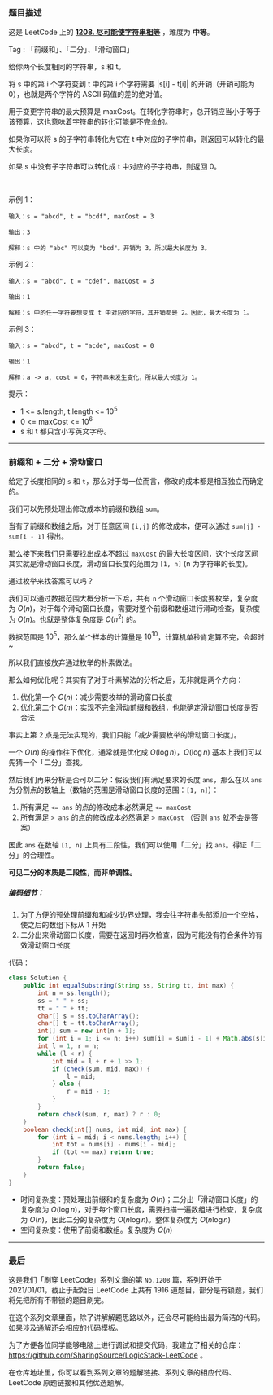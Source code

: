 ### 题目描述

这是 LeetCode 上的 **[1208. 尽可能使字符串相等](https://leetcode-cn.com/problems/get-equal-substrings-within-budget/solution/ni-bu-ke-neng-kan-bu-dong-de-qian-zhui-h-u4l1/)** ，难度为 **中等**。

Tag : 「前缀和」、「二分」、「滑动窗口」




给你两个长度相同的字符串，s 和 t。

将 s 中的第 i 个字符变到 t 中的第 i 个字符需要 |s[i] - t[i]| 的开销（开销可能为 0），也就是两个字符的 ASCII 码值的差的绝对值。

用于变更字符串的最大预算是 maxCost。在转化字符串时，总开销应当小于等于该预算，这也意味着字符串的转化可能是不完全的。

如果你可以将 s 的子字符串转化为它在 t 中对应的子字符串，则返回可以转化的最大长度。

如果 s 中没有子字符串可以转化成 t 中对应的子字符串，则返回 0。

 

示例 1：
```
输入：s = "abcd", t = "bcdf", maxCost = 3

输出：3

解释：s 中的 "abc" 可以变为 "bcd"。开销为 3，所以最大长度为 3。
```
示例 2：
```
输入：s = "abcd", t = "cdef", maxCost = 3

输出：1

解释：s 中的任一字符要想变成 t 中对应的字符，其开销都是 2。因此，最大长度为 1。
```
示例 3：
```
输入：s = "abcd", t = "acde", maxCost = 0

输出：1

解释：a -> a, cost = 0，字符串未发生变化，所以最大长度为 1。
```

提示：
* 1 <= s.length, t.length <= $10^5$
* 0 <= maxCost <= $10^6$
* s 和 t 都只含小写英文字母。

---

### 前缀和 + 二分 + 滑动窗口

给定了长度相同的 `s` 和 `t`，那么对于每一位而言，修改的成本都是相互独立而确定的。

我们可以先预处理出修改成本的前缀和数组 `sum`。

当有了前缀和数组之后，对于任意区间 `[i,j]` 的修改成本，便可以通过 `sum[j] - sum[i - 1]` 得出。

那么接下来我们只需要找出成本不超过 `maxCost` 的最大长度区间，这个长度区间其实就是滑动窗口长度，滑动窗口长度的范围为 `[1, n]` (n 为字符串的长度)。

通过枚举来找答案可以吗？

我们可以通过数据范围大概分析一下哈，共有 `n` 个滑动窗口长度要枚举，复杂度为 $O(n)$，对于每个滑动窗口长度，需要对整个前缀和数组进行滑动检查，复杂度为 $O(n)$。也就是整体复杂度是 $O(n^2)$ 的。

数据范围是 $10^5$，那么单个样本的计算量是 $10^{10}$，计算机单秒肯定算不完，会超时 ~

所以我们直接放弃通过枚举的朴素做法。

那么如何优化呢？其实有了对于朴素解法的分析之后，无非就是两个方向：

1. 优化第一个 $O(n)$：减少需要枚举的滑动窗口长度
2. 优化第二个 $O(n)$：实现不完全滑动前缀和数组，也能确定滑动窗口长度是否合法

事实上第 2 点是无法实现的，我们只能「减少需要枚举的滑动窗口长度」。

一个 $O(n)$ 的操作往下优化，通常就是优化成 $O(\log{n})$，$O(\log{n})$ 基本上我们可以先猜一个「二分」查找。

然后我们再来分析是否可以二分：假设我们有满足要求的长度 `ans`，那么在以 `ans` 为分割点的数轴上（数轴的范围是滑动窗口长度的范围：`[1, n]`）：

1. 所有满足 `<= ans` 的点的修改成本必然满足 `<= maxCost`
2. 所有满足 `> ans` 的点的修改成本必然满足 `> maxCost` （否则 `ans` 就不会是答案）

因此 `ans` 在数轴 `[1, n]` 上具有二段性，我们可以使用「二分」找 `ans`。得证「二分」的合理性。

**可见二分的本质是二段性，而非单调性。**

##### 编码细节：

1. 为了方便的预处理前缀和和减少边界处理，我会往字符串头部添加一个空格，使之后的数组下标从 1 开始
2. 二分出来滑动窗口长度，需要在返回时再次检查，因为可能没有符合条件的有效滑动窗口长度

代码：
```java
class Solution {
    public int equalSubstring(String ss, String tt, int max) {
        int n = ss.length();
        ss = " " + ss;
        tt = " " + tt;
        char[] s = ss.toCharArray();
        char[] t = tt.toCharArray();
        int[] sum = new int[n + 1];
        for (int i = 1; i <= n; i++) sum[i] = sum[i - 1] + Math.abs(s[i] - t[i]);
        int l = 1, r = n;
        while (l < r) {
            int mid = l + r + 1 >> 1;
            if (check(sum, mid, max)) {
                l = mid;
            } else {
                r = mid - 1;
            }
        }
        return check(sum, r, max) ? r : 0;
    }
    boolean check(int[] nums, int mid, int max) {
        for (int i = mid; i < nums.length; i++) {
            int tot = nums[i] - nums[i - mid];
            if (tot <= max) return true;
        }
        return false;
    }
}
```
* 时间复杂度：预处理出前缀和的复杂度为 $O(n)$；二分出「滑动窗口长度」的复杂度为 $O(\log{n})$，对于每个窗口长度，需要扫描一遍数组进行检查，复杂度为 $O(n)$，因此二分的复杂度为 $O(n\log{n})$。整体复杂度为 $O(n\log{n})$
* 空间复杂度：使用了前缀和数组。复杂度为 $O(n)$

---

### 最后

这是我们「刷穿 LeetCode」系列文章的第 `No.1208` 篇，系列开始于 2021/01/01，截止于起始日 LeetCode 上共有 1916 道题目，部分是有锁题，我们将先把所有不带锁的题目刷完。

在这个系列文章里面，除了讲解解题思路以外，还会尽可能给出最为简洁的代码。如果涉及通解还会相应的代码模板。

为了方便各位同学能够电脑上进行调试和提交代码，我建立了相关的仓库：https://github.com/SharingSource/LogicStack-LeetCode 。

在仓库地址里，你可以看到系列文章的题解链接、系列文章的相应代码、LeetCode 原题链接和其他优选题解。

